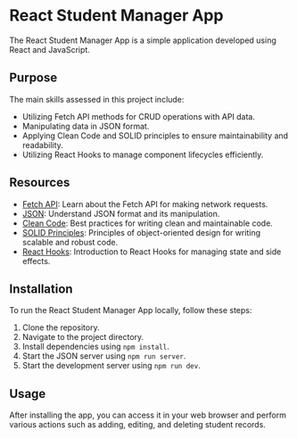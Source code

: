 # React Student Manager App

The React Student Manager App is a simple application developed using React and JavaScript.

## Purpose

The main skills assessed in this project include:

- Utilizing Fetch API methods for CRUD operations with API data.
- Manipulating data in JSON format.
- Applying Clean Code and SOLID principles to ensure maintainability and readability.
- Utilizing React Hooks to manage component lifecycles efficiently.

## Resources

- [Fetch API](https://developer.mozilla.org/en-US/docs/Web/API/Fetch_API/Using_Fetch): Learn about the Fetch API for making network requests.
- [JSON](https://www.json.org/json-en.html): Understand JSON format and its manipulation.
- [Clean Code](https://blog.risingstack.com/javascript-clean-coding-best-practices-node-js-at-scale/): Best practices for writing clean and maintainable code.
- [SOLID Principles](https://medium.com/@cramirez92/s-o-l-i-d-the-first-5-priciples-of-object-oriented-design-with-javascript-790f6ac9b9fa): Principles of object-oriented design for writing scalable and robust code.
- [React Hooks](https://legacy.reactjs.org/docs/hooks-intro.html): Introduction to React Hooks for managing state and side effects.

## Installation

To run the React Student Manager App locally, follow these steps:

1. Clone the repository.
2. Navigate to the project directory.
3. Install dependencies using `npm install`.
4. Start the JSON server using `npm run server`.
5. Start the development server using `npm run dev`.

## Usage

After installing the app, you can access it in your web browser and perform various actions such as adding, editing, and deleting student records.

